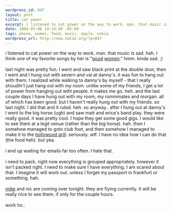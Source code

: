 ```yaml
--- 
wordpress_id: 847
layout: post
title: cat power
excerpt: i listened to cat power on the way to work. man. that music is sad. hah. I think one of my favorite songs by her is "good women." hmm. kinda sad. ;)last ni...
date: 2004-05-06 14:14:40 -05:00
tags: phone, women, food, music, apple, nokia
wordpress_url: http://new.nata2.org/?p=847
---
```

i listened to cat power on the way to work. man. that music is sad. hah. I think one of my favorite songs by her is "<a href="http://phobos.apple.com/WebObjects/MZStore.woa/wa/viewAlbum?playlistId=2960659&amp;selectedItemId=2960635">good</a> <a href="http://www.sing365.com/music/lyric.nsf/Good-Woman-lyrics-Cat-Power/744491FBEBC1CBE748256D41000D087E">women</a>." hmm. kinda sad. ;)<br/><br/>last night was pretty fun. I went and saw black print at the double door, then I went and I hung out with severn and val at danny's. it was fun to hang out with them. I realized while walking to danny's by myself - that I really shoudln't just hang out with my room. unlike some of my friends, I get a lot of power from hanging out wiht people. it makes me go. heh. and the last couple days I have hung out with my room, my rommmates and morgan. all of which has been good. but I haven't really hung out with my friends. so last night. I did that and it ruled. heh. so anyway.. after I hung out at danny's I went to the big horse (ugh) and saw matt and erica's band play. they were really good. it was pretty cool. I hope they get some good gigs. I would like to see them at a legit venue (rather than the big horse). hah. then I somehow managed to goto club foot, and then somehow I managed to make it to the <a href="http://nata2.info/pictures/misc/phone_camera/nokia_6600/060520040916/Nokia6600(656).jpg">hollywood grill</a>. seriously. wtf. I have no idea how I can do that (the food heh). but yea. <br/><br/>i end up waiting for emails far too often. I hate that. <br/><br/>i need to pack. right now everything is grouped appropriately. however it isn't packed right. I need to make sure I have everything. I am scared about that. I imagine it will work out. unless I forget my passport in frankfurt or something. hah. <br/><bR><a href="http://proxientunit.com/">mike</a> and nic are coming over tonight. they are flying currently. it will be really nice to see them. if only for the couple hours. <br/><br/>work ho.. 

